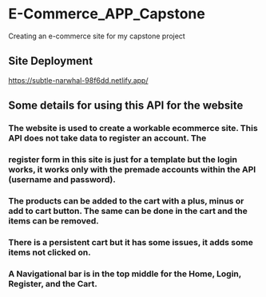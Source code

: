 # E-Commerce_APP_Capstone
Creating an e-commerce site for my capstone project

## Site Deployment
https://subtle-narwhal-98f6dd.netlify.app/

## Some details for using this API for the website
### The website is used to create a workable ecommerce site. This API does not take data to register an account. The
### register form in this site is just for a template but the login works, it works only with the premade accounts within the API (username and password).
### The products can be added to the cart with a plus, minus or add to cart button. The same can be done in the cart and the items can be removed.
### There is a persistent cart but it has some issues, it adds some items not clicked on.
### A Navigational bar is in the top middle for the Home, Login, Register, and the Cart.
